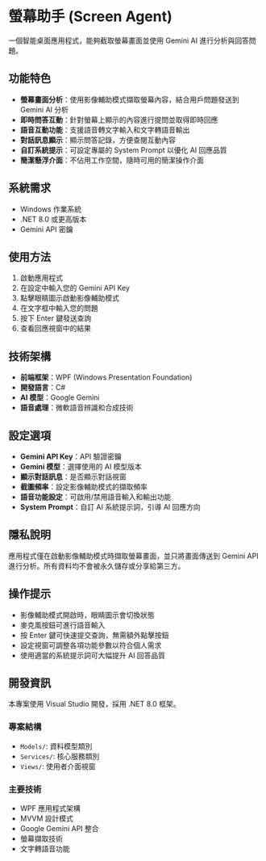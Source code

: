 # 螢幕助手 (Screen Agent)

一個智能桌面應用程式，能夠截取螢幕畫面並使用 Gemini AI 進行分析與回答問題。

## 功能特色

- **螢幕畫面分析**：使用影像輔助模式擷取螢幕內容，結合用戶問題發送到 Gemini AI 分析
- **即時問答互動**：針對螢幕上顯示的內容進行提問並取得即時回應
- **語音互動功能**：支援語音轉文字輸入和文字轉語音輸出
- **對話訊息顯示**：顯示問答記錄，方便查閱互動內容
- **自訂系統提示**：可設定專屬的 System Prompt 以優化 AI 回應品質
- **簡潔懸浮介面**：不佔用工作空間，隨時可用的簡潔操作介面

## 系統需求

- Windows 作業系統
- .NET 8.0 或更高版本
- Gemini API 密鑰

## 使用方法

1. 啟動應用程式
2. 在設定中輸入您的 Gemini API Key
3. 點擊眼睛圖示啟動影像輔助模式
4. 在文字框中輸入您的問題
5. 按下 Enter 鍵發送查詢
6. 查看回應視窗中的結果

## 技術架構

- **前端框架**：WPF (Windows Presentation Foundation)
- **開發語言**：C#
- **AI 模型**：Google Gemini
- **語音處理**：微軟語音辨識和合成技術

## 設定選項

- **Gemini API Key**：API 驗證密鑰
- **Gemini 模型**：選擇使用的 AI 模型版本
- **顯示對話訊息**：是否顯示對話視窗
- **截圖頻率**：設定影像輔助模式的擷取頻率
- **語音功能設定**：可啟用/禁用語音輸入和輸出功能
- **System Prompt**：自訂 AI 系統提示詞，引導 AI 回應方向

## 隱私說明

應用程式僅在啟動影像輔助模式時擷取螢幕畫面，並只將畫面傳送到 Gemini API 進行分析。所有資料均不會被永久儲存或分享給第三方。

## 操作提示

- 影像輔助模式開啟時，眼睛圖示會切換狀態
- 麥克風按鈕可進行語音輸入
- 按 Enter 鍵可快速提交查詢，無需額外點擊按鈕
- 設定視窗可調整各項功能參數以符合個人需求
- 使用適當的系統提示詞可大幅提升 AI 回答品質

## 開發資訊

本專案使用 Visual Studio 開發，採用 .NET 8.0 框架。

### 專案結構
- `Models/`: 資料模型類別
- `Services/`: 核心服務類別
- `Views/`: 使用者介面視窗

### 主要技術
- WPF 應用程式架構
- MVVM 設計模式
- Google Gemini API 整合
- 螢幕擷取技術
- 文字轉語音功能